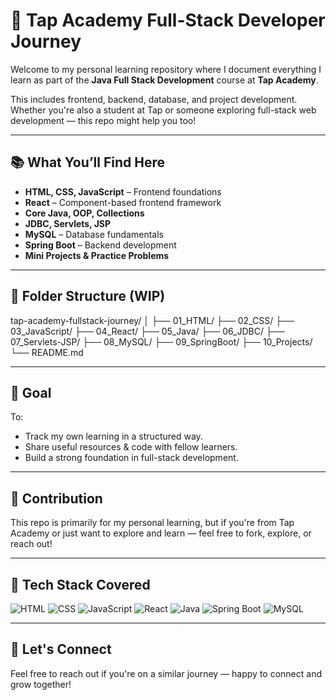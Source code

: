 # 🚀 Tap Academy Full-Stack Developer Journey

Welcome to my personal learning repository where I document everything I learn as part of the **Java Full Stack Development** course at **Tap Academy**.

This includes frontend, backend, database, and project development. Whether you're also a student at Tap or someone exploring full-stack web development — this repo might help you too!

---

## 📚 What You’ll Find Here

- **HTML, CSS, JavaScript** – Frontend foundations
- **React** – Component-based frontend framework
- **Core Java, OOP, Collections**
- **JDBC, Servlets, JSP**
- **MySQL** – Database fundamentals
- **Spring Boot** – Backend development
- **Mini Projects & Practice Problems**

---

## 📂 Folder Structure (WIP)

tap-academy-fullstack-journey/
│
├── 01_HTML/
├── 02_CSS/
├── 03_JavaScript/
├── 04_React/
├── 05_Java/
├── 06_JDBC/
├── 07_Servlets-JSP/
├── 08_MySQL/
├── 09_SpringBoot/
├── 10_Projects/
└── README.md


---

## 🎯 Goal

To:
- Track my own learning in a structured way.
- Share useful resources & code with fellow learners.
- Build a strong foundation in full-stack development.

---

## 🙌 Contribution

This repo is primarily for my personal learning, but if you're from Tap Academy or just want to explore and learn — feel free to fork, explore, or reach out!

---

## 🧠 Tech Stack Covered

![HTML](https://img.shields.io/badge/HTML5-E34F26?style=flat&logo=html5&logoColor=white)
![CSS](https://img.shields.io/badge/CSS3-1572B6?style=flat&logo=css3&logoColor=white)
![JavaScript](https://img.shields.io/badge/JavaScript-F7DF1E?style=flat&logo=javascript&logoColor=black)
![React](https://img.shields.io/badge/React-61DAFB?style=flat&logo=react&logoColor=black)
![Java](https://img.shields.io/badge/Java-ED8B00?style=flat&logo=openjdk&logoColor=white)
![Spring Boot](https://img.shields.io/badge/Spring_Boot-6DB33F?style=flat&logo=spring-boot&logoColor=white)
![MySQL](https://img.shields.io/badge/MySQL-4479A1?style=flat&logo=mysql&logoColor=white)

---

## 💬 Let's Connect

Feel free to reach out if you're on a similar journey — happy to connect and grow together!

